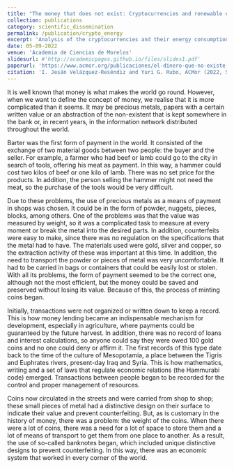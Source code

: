 ```yaml
---
title: "The money that does not exist: Cryptocurrencies and renewable energies"
collection: publications
category: scientific_dissemination
permalink: /publication/crypto_energy
excerpt: 'Analysis of the cryptocurrencies and their energy consumption'
date: 05-09-2022
venue: 'Academia de Ciencias de Morelos'
slidesurl: #'http://academicpages.github.io/files/slides1.pdf'
paperurl: 'https://www.acmor.org/publicaciones/el-dinero-que-no-existe-criptomonedas-y-energ-as-renovables'
citation: 'I. Jesán Velázquez-Reséndiz and Yuri G. Rubo, ACMor (2022, September 05)'
---
```


It is well known that money is what makes the world go round. However, when we want to define the concept of money, we realise that it is more complicated than it seems. It may be precious metals, papers with a certain written value or an abstraction of the non-existent that is kept somewhere in the bank or, in recent years, in the information network distributed throughout the world.

Barter was the first form of payment in the world. It consisted of the exchange of two material goods between two people: the buyer and the seller. For example, a farmer who had beef or lamb could go to the city in search of tools, offering his meat as payment. In this way, a hammer could cost two kilos of beef or one kilo of lamb. There was no set price for the products. In addition, the person selling the hammer might not need the meat, so the purchase of the tools would be very difficult.

Due to these problems, the use of precious metals as a means of payment in shops was chosen. It could be in the form of powder, nuggets, pieces, blocks, among others. One of the problems was that the value was measured by weight, so it was a complicated task to measure at every moment or break the metal into the desired parts. In addition, counterfeits were easy to make, since there was no regulation on the specifications that the metal had to have. The materials used were gold, silver and copper, so the extraction activity of these was important at this time. In addition, the need to transport the powder or pieces of metal was very uncomfortable. It had to be carried in bags or containers that could be easily lost or stolen. With all its problems, the form of payment seemed to be the correct one, although not the most efficient, but the money could be saved and preserved without losing its value. Because of this, the process of minting coins began.

Initially, transactions were not organized or written down to keep a record. This is how money lending became an indispensable mechanism for development, especially in agriculture, where payments could be guaranteed by the future harvest. In addition, there was no record of loans and interest calculations, so anyone could say they were owed 100 gold coins and no one could deny or affirm it. The first records of this type date back to the time of the culture of Mesopotamia, a place between the Tigris and Euphrates rivers, present-day Iraq and Syria. This is how mathematics, writing and a set of laws that regulate economic relations (the Hammurabi code) emerged. Transactions between people began to be recorded for the control and proper management of resources.

Coins now circulated in the streets and were carried from shop to shop; these small pieces of metal had a distinctive design on their surface to indicate their value and prevent counterfeiting. But, as is customary in the history of money, there was a problem: the weight of the coins. When there were a lot of coins, there was a need for a lot of space to store them and a lot of means of transport to get them from one place to another. As a result, the use of so-called banknotes began, which included unique distinctive designs to prevent counterfeiting. In this way, there was an economic system that worked in every corner of the world.